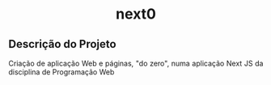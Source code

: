 <h1 align="center">next0</h1>

## Descrição do Projeto

<p align="justify">Criação de aplicação Web e páginas, "do zero", numa aplicação Next JS da disciplina de Programação Web</p>
